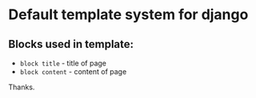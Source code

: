 # Default template system for django

## Blocks used in template:
* `block title` - title of page
* `block content` - content of page

Thanks.